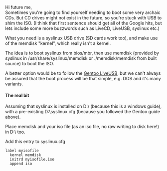 Hi future me,  
Sometimes you're going to find yourself needing to boot some very archaic CDs.
But CD drives might not exist in the future, so you're stuck with USB to shim
the ISO. (I think that first sentence should get all of the Google hits, but
lets include some more buzzwords such as LiveCD, LiveUSB, syslinux etc.)

What you need is a syslinux USB drive (SD cards work too), and make use of the
memdisk "kernel", which really isn't a kernel.

The idea is to boot syslinux from bios/mbr, then use memdisk (provided by
syslinux in /usr/share/syslinux/memdisk or ./memdisk/memdisk from built
source) to boot the ISO.

A better option would be to follow the [Gentoo
LiveUSB](http://www.gentoo.org/doc/en/liveusb.xml), but we can't always be
assured that the boot process will be that simple, e.g. DOS and it's many
variants.

#### The real bit

Assuming that syslinux is installed on D:\ (because this is a windows guide),
with a pre-existing D:\syslinux.cfg (because you followed the Gentoo guide
above).

Place memdisk and your iso file (as an iso file, no raw writing to disk here!)
in D:\ too.

Add this entry to syslinux.cfg

    label myisofile  
      kernel memdisk  
      initrd myisofile.iso  
      append iso